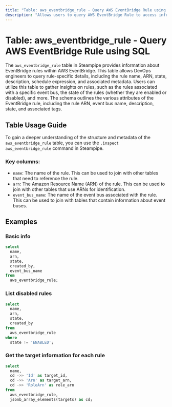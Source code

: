 ```yaml
---
title: "Table: aws_eventbridge_rule - Query AWS EventBridge Rule using SQL"
description: "Allows users to query AWS EventBridge Rule to access information regarding the EventBridge rules defined within an AWS account."
---
```


# Table: aws_eventbridge_rule - Query AWS EventBridge Rule using SQL

The `aws_eventbridge_rule` table in Steampipe provides information about EventBridge rules within AWS EventBridge. This table allows DevOps engineers to query rule-specific details, including the rule name, ARN, state, description, schedule expression, and associated metadata. Users can utilize this table to gather insights on rules, such as the rules associated with a specific event bus, the state of the rules (whether they are enabled or disabled), and more. The schema outlines the various attributes of the EventBridge rule, including the rule ARN, event bus name, description, state, and associated tags.

## Table Usage Guide

To gain a deeper understanding of the structure and metadata of the `aws_eventbridge_rule` table, you can use the `.inspect aws_eventbridge_rule` command in Steampipe.

### Key columns:

- `name`: The name of the rule. This can be used to join with other tables that need to reference the rule.
- `arn`: The Amazon Resource Name (ARN) of the rule. This can be used to join with other tables that use ARNs for identification.
- `event_bus_name`: The name of the event bus associated with the rule. This can be used to join with tables that contain information about event buses.

## Examples

### Basic info

```sql
select
  name,
  arn,
  state,
  created_by,
  event_bus_name
from
  aws_eventbridge_rule;
```


### List disabled rules

```sql
select
  name,
  arn,
  state,
  created_by
from
  aws_eventbridge_rule
where
  state != 'ENABLED';
```


### Get the target information for each rule

```sql
select
  name,
  cd ->> 'Id' as target_id,
  cd ->> 'Arn' as target_arn,
  cd ->> 'RoleArn' as role_arn
from
  aws_eventbridge_rule,
  jsonb_array_elements(targets) as cd;
```
